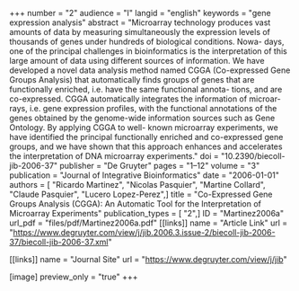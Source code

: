 +++
number = "2"
audience = "I"
langid = "english"
keywords = "gene expression analysis"
abstract = "Microarray technology produces vast amounts of data by measuring simultaneously the expression levels of thousands of genes under hundreds of biological conditions. Nowa- days, one of the principal challenges in bioinformatics is the interpretation of this large amount of data using different sources of information. We have developed a novel data analysis method named CGGA (Co-expressed Gene Groups Analysis) that automatically finds groups of genes that are functionally enriched, i.e. have the same functional annota- tions, and are co-expressed. CGGA automatically integrates the information of microar- rays, i.e. gene expression profiles, with the functional annotations of the genes obtained by the genome-wide information sources such as Gene Ontology. By applying CGGA to well- known microarray experiments, we have identified the principal functionally enriched and co-expressed gene groups, and we have shown that this approach enhances and accelerates the interpretation of DNA microarray experiments."
doi = "10.2390/biecoll-jib-2006-37"
publisher = "De Gruyter"
pages = "1–12"
volume = "3"
publication = "Journal of Integrative Bioinformatics"
date = "2006-01-01"
authors = [ "Ricardo Martinez", "Nicolas Pasquier", "Martine Collard", "Claude Pasquier", "Lucero Lopez-Perez",]
title = "Co-Expressed Gene Groups Analysis (CGGA): An Automatic Tool for the Interpretation of Microarray Experiments"
publication_types = [ "2",]
ID = "Martinez2006a"
url_pdf = "files/pdf/Martinez2006a.pdf"
[[links]]
name = "Article Link"
url = "https://www.degruyter.com/view/j/jib.2006.3.issue-2/biecoll-jib-2006-37/biecoll-jib-2006-37.xml"

[[links]]
name = "Journal Site"
url = "https://www.degruyter.com/view/j/jib"

[image]
preview_only = "true"
+++
